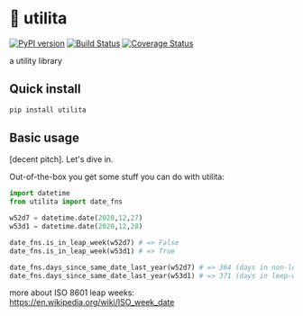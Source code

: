 # 🔧 utilita
[![PyPI version](https://badge.fury.io/py/utilita.svg)](https://badge.fury.io/py/utilita)
[![Build Status](https://travis-ci.com/json2d/utilita.svg?branch=master)](https://travis-ci.com/json2d/utilita) [![Coverage Status](https://coveralls.io/repos/github/json2d/utilita/badge.svg?branch=master)](https://coveralls.io/github/json2d/utilita?branch=master)

a utility library

## Quick install
```bash
pip install utilita
```

## Basic usage

[decent pitch]. Let's dive in.

Out-of-the-box you get some stuff you can do with utilita:

```py
import datetime
from utilita import date_fns

w52d7 = datetime.date(2020,12,27)
w53d1 = datetime.date(2020,12,28)

date_fns.is_in_leap_week(w52d7) # => False
date_fns.is_in_leap_week(w53d1) # => True

date_fns.days_since_same_date_last_year(w52d7) # => 364 (days in non-leep-week years)
date_fns.days_since_same_date_last_year(w53d1) # => 371 (days in leep-week years)

```

more about ISO 8601 leap weeks: https://en.wikipedia.org/wiki/ISO_week_date

